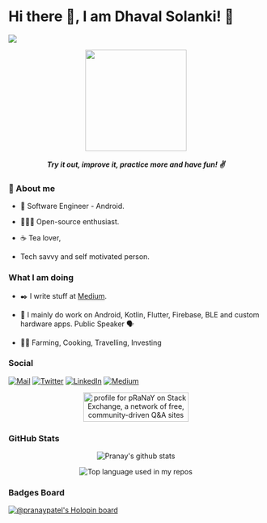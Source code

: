# Hi there 👋, I am Dhaval Solanki! 🙏

![](https://komarev.com/ghpvc/?username=pranaypatel512&color=brightgreen&style=flat)

 <p align="center">
    <img height="200px" width="200px" src="https://github.com/pranaypatel512/pranaypatel512/blob/master/social/pranay_photo.svg" >
  <br>  <br>
  <b><i>Try it out, improve it, practice more and have fun! ✌️ </i></b> 
 </p>

### 📃 About me

* 💼 Software Engineer - Android.

* 👨🏻‍💻 Open-source enthusiast. 

* ☕ Tea lover, 

* Tech savvy and self motivated person.

### What I am doing

* ✒️ I write stuff at [Medium](https://medium.com/@pranaypatel).

* 🙌 I mainly do work on Android, Kotlin, Flutter, Firebase, BLE and custom hardware apps. Public Speaker 🗣️

* 👨‍🍳 Farming, Cooking, Travelling, Investing


### Social

 
[![Mail](https://img.shields.io/badge/-Say%20Hi!-gray?style=for-the-badge&logo=gmail)](mailto:iampranaypatel@gmail.com)
[![Twitter](https://img.shields.io/badge/-twitter-gray?style=for-the-badge&logo=twitter)](https://twitter.com/pranaypatel_)
[![LinkedIn](https://img.shields.io/badge/-linkedin-gray?style=for-the-badge&logo=linkedin)](https://www.linkedin.com/in/pranaypatel512/)
[![Medium](https://img.shields.io/badge/-medium-gray?style=for-the-badge&logo=medium)](https://medium.com/@pranaypatel)

<center>
<a href="https://stackexchange.com/users/3529602"><img src="https://stackexchange.com/users/flair/3529602.png" width="208" height="58" alt="profile for pRaNaY on Stack Exchange, a network of free, community-driven Q&amp;A sites" title="profile for pRaNaY on Stack Exchange, a network of free, community-driven Q&amp;A sites"></a></center>

### GitHub Stats

<p align="center"> <img src="https://github-readme-stats.vercel.app/api?username=pranaypatel512&count_private=true&show_icons=true&include_all_commits=true" alt="Pranay's github stats" />

 <p align="center"> <img src="https://github-readme-stats.vercel.app/api/top-langs/?username=pranaypatel512&layout=compact&hide_title=1&card_width=300&show_icons=true" alt="Top language used in my repos" />
  

### Badges Board

[![@pranaypatel's Holopin board](https://holopin.me/pranaypatel)](https://holopin.io/@pranaypatel)

